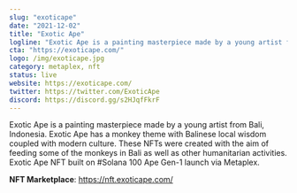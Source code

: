 ```yaml
---
slug: "exoticape"
date: "2021-12-02"
title: "Exotic Ape"
logline: "Exotic Ape is a painting masterpiece made by a young artist from Bali, Indonesia. There will be 100 Ape Gen-1 launch via Metaplex"
cta: "https://exoticape.com/"
logo: /img/exoticape.jpg
category: metaplex, nft
status: live
website: https://exoticape.com/
twitter: https://twitter.com/ExoticApe
discord: https://discord.gg/s2HJqfFkrF
---
```


Exotic Ape is a painting masterpiece made by a young artist from Bali, Indonesia. Exotic Ape has a monkey theme with Balinese local wisdom coupled with modern culture. These NFTs were created with the aim of feeding some of the monkeys in Bali as well as other humanitarian activities. Exotic Ape NFT built on #Solana 100 Ape Gen-1 launch via Metaplex. 

<b>NFT Marketplace</b>: https://nft.exoticape.com/
